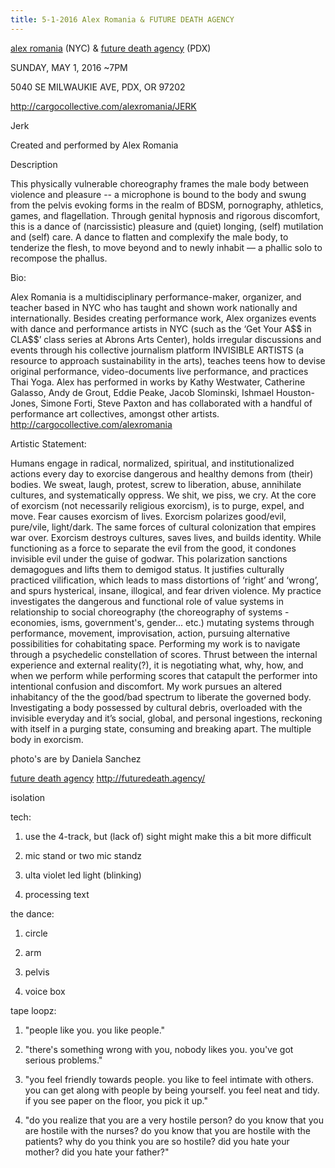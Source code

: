 ```yaml
---
title: 5-1-2016 Alex Romania & FUTURE DEATH AGENCY
---
```


[alex romania](/alex_romania "wikilink") (NYC) & [future death agency](/future_death_agency "wikilink") (PDX)

SUNDAY, MAY 1, 2016 \~7PM

5040 SE MILWAUKIE AVE, PDX, OR 97202

<http://cargocollective.com/alexromania/JERK>

Jerk

Created and performed by Alex Romania

Description

This physically vulnerable choreography frames the male body between violence and pleasure -- a microphone is bound to the body and swung from the pelvis evoking forms in the realm of BDSM, pornography, athletics, games, and flagellation. Through genital hypnosis and rigorous discomfort, this is a dance of (narcissistic) pleasure and (quiet) longing, (self) mutilation and (self) care. A dance to flatten and complexify the male body, to tenderize the flesh, to move beyond and to newly inhabit — a phallic solo to recompose the phallus.

Bio:

Alex Romania is a multidisciplinary performance-maker, organizer, and teacher based in NYC who has taught and shown work nationally and internationally. Besides creating performance work, Alex organizes events with dance and performance artists in NYC (such as the ‘Get Your A\$\$ in CLA\$\$’ class series at Abrons Arts Center), holds irregular discussions and events through his collective journalism platform INVISIBLE ARTISTS (a resource to approach sustainability in the arts), teaches teens how to devise original performance, video-documents live performance, and practices Thai Yoga. Alex has performed in works by Kathy Westwater, Catherine Galasso, Andy de Grout, Eddie Peake, Jacob Slominski, Ishmael Houston-Jones, Simone Forti, Steve Paxton and has collaborated with a handful of performance art collectives, amongst other artists. <http://cargocollective.com/alexromania>

Artistic Statement:

Humans engage in radical, normalized, spiritual, and institutionalized actions every day to exorcise dangerous and healthy demons from (their) bodies. We sweat, laugh, protest, screw to liberation, abuse, annihilate cultures, and systematically oppress. We shit, we piss, we cry. At the core of exorcism (not necessarily religious exorcism), is to purge, expel, and move. Fear causes exorcism of lives. Exorcism polarizes good/evil, pure/vile, light/dark. The same forces of cultural colonization that empires war over. Exorcism destroys cultures, saves lives, and builds identity. While functioning as a force to separate the evil from the good, it condones invisible evil under the guise of godwar. This polarization sanctions demagogues and lifts them to demigod status. It justifies culturally practiced vilification, which leads to mass distortions of ‘right’ and ‘wrong’, and spurs hysterical, insane, illogical, and fear driven violence. My practice investigates the dangerous and functional role of value systems in relationship to social choreography (the choreography of systems - economies, isms, government's, gender... etc.) mutating systems through performance, movement, improvisation, action, pursuing alternative possibilities for cohabitating space. Performing my work is to navigate through a psychedelic constellation of scores. Thrust between the internal experience and external reality(?), it is negotiating what, why, how, and when we perform while performing scores that catapult the performer into intentional confusion and discomfort. My work pursues an altered inhabitancy of the the good/bad spectrum to liberate the governed body. Investigating a body possessed by cultural debris, overloaded with the invisible everyday and it’s social, global, and personal ingestions, reckoning with itself in a purging state, consuming and breaking apart. The multiple body in exorcism.

photo's are by Daniela Sanchez

[future death agency](/future_death_agency "wikilink") <http://futuredeath.agency/>

isolation

tech:

1. use the 4-track, but (lack of) sight might make this a bit more difficult

2. mic stand or two mic standz

3. ulta violet led light (blinking)

4. processing text

the dance:

1. circle

2. arm

3. pelvis

4. voice box

tape loopz:

1. "people like you. you like people."

2. "there's something wrong with you, nobody likes you. you've got serious problems."

3. "you feel friendly towards people. you like to feel intimate with others. you can get along with people by being yourself. you feel neat and tidy. if you see paper on the floor, you pick it up."

4. "do you realize that you are a very hostile person? do you know that you are hostile with the nurses? do you know that you are hostile with the patients? why do you think you are so hostile? did you hate your mother? did you hate your father?"

